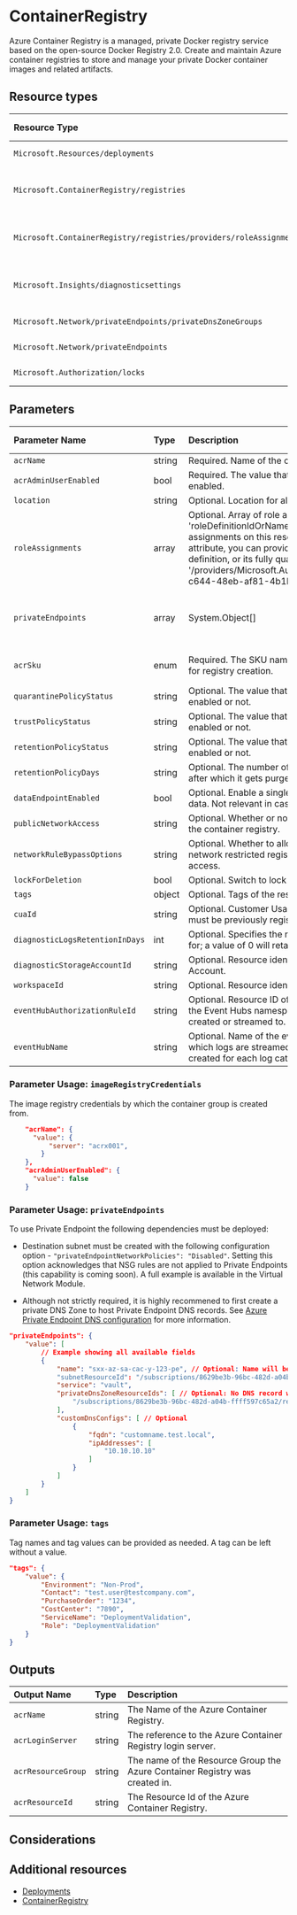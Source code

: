 # ContainerRegistry

Azure Container Registry is a managed, private Docker registry service based on the open-source Docker Registry 2.0. Create and maintain Azure container registries to store and manage your private Docker container images and related artifacts.

## Resource types

| Resource Type | Api Version |
| :-- | :-- |
| `Microsoft.Resources/deployments` | 2020-06-01 |
| `Microsoft.ContainerRegistry/registries` | 2020-11-01-preview |
| `Microsoft.ContainerRegistry/registries/providers/roleAssignments` | 2020-04-01-preview |
| `Microsoft.Insights/diagnosticsettings` | 2017-05-01-preview |
| `Microsoft.Network/privateEndpoints/privateDnsZoneGroups` | 2020-05-01 |
| `Microsoft.Network/privateEndpoints` | 2020-05-01 |
| `Microsoft.Authorization/locks` | 2016-09-01 |

## Parameters

| Parameter Name | Type | Description | DefaultValue | Allowed Values |
| :-- | :-- | :-- | :-- | :-- |
| `acrName` | string | Required. Name of the container registry. |  |  |
| `acrAdminUserEnabled` | bool | Required. The value that indicates whether the admin user is enabled. | false | true, false |
| `location` | string | Optional. Location for all Resources. | [resourceGroup().location] |  |
| `roleAssignments` | array | Optional. Array of role assignment objects that contain the 'roleDefinitionIdOrName' and 'principalId' to define RBAC role assignments on this resource. In the roleDefinitionIdOrName attribute, you can provide either the display name of the role definition, or its fully qualified ID in the following format: '/providers/Microsoft.Authorization/roleDefinitions/c2f4ef07-c644-48eb-af81-4b1b4947fb11' | System.Object[] |  |
| `privateEndpoints` | array | System.Object[] |  | Optional. Configuration Details for private endpoints. |
| `acrSku` | enum | Required. The SKU name of the container registry. Required for registry creation. | Basic |  Classic, Basic, Standard, Premium |
| `quarantinePolicyStatus` | string | Optional. The value that indicates whether the policy is enabled or not. |  | Enabled, Disabled |
| `trustPolicyStatus` | string | Optional. The value that indicates whether the policy is enabled or not. |  | Enabled, Disabled |
| `retentionPolicyStatus` | string | Optional. The value that indicates whether the policy is enabled or not.|  | Enabled, Disabled |
| `retentionPolicyDays` | string | Optional. The number of days to retain an untagged manifest after which it gets purged. |  |  |
| `dataEndpointEnabled` | bool | Optional. Enable a single data endpoint per region for serving data. Not relevant in case of disabled public access. | false | true, false |
| `publicNetworkAccess` | string | Optional. Whether or not public network access is allowed for the container registry. | Enabled | Enabled, Disabled |
| `networkRuleBypassOptions` | string | Optional. Whether to allow trusted Azure services to access a network restricted registry. Not relevant in case of public access. | AzureServices | AzureServices, None |
| `lockForDeletion` | bool | Optional. Switch to lock resource from deletion. | False |  |
| `tags` | object | Optional. Tags of the resource. |  |  |
| `cuaId` | string | Optional. Customer Usage Attribution id (GUID). This GUID must be previously registered |  |  |
| `diagnosticLogsRetentionInDays` | int | Optional. Specifies the number of days that logs will be kept for; a value of 0 will retain data indefinitely. | 365 |  |
| `diagnosticStorageAccountId` | string | Optional. Resource identifier of the Diagnostic Storage Account. |  |  |
| `workspaceId` | string | Optional. Resource identifier of Log Analytics. |  |
| `eventHubAuthorizationRuleId` | string | Optional. Resource ID of the event hub authorization rule for the Event Hubs namespace in which the event hub should be created or streamed to. |  |  |
| `eventHubName` | string | Optional. Name of the event hub within the namespace to which logs are streamed. Without this, an event hub is created for each log category. |  |  |

### Parameter Usage: `imageRegistryCredentials`

The image registry credentials by which the container group is created from.

```json
    "acrName": {
      "value": {
          "server": "acrx001",
        }
    },
    "acrAdminUserEnabled": {
      "value": false
    }
```

### Parameter Usage: `privateEndpoints`

To use Private Endpoint the following dependencies must be deployed:

- Destination subnet must be created with the following configuration option - `"privateEndpointNetworkPolicies": "Disabled"`.  Setting this option acknowledges that NSG rules are not applied to Private Endpoints (this capability is coming soon). A full example is available in the Virtual Network Module.

- Although not strictly required, it is highly recommened to first create a private DNS Zone to host Private Endpoint DNS records. See [Azure Private Endpoint DNS configuration](https://docs.microsoft.com/en-us/azure/private-link/private-endpoint-dns) for more information.

```json
"privateEndpoints": {
    "value": [
        // Example showing all available fields
        {
            "name": "sxx-az-sa-cac-y-123-pe", // Optional: Name will be automatically generated if one is not provided here
            "subnetResourceId": "/subscriptions/8629be3b-96bc-482d-a04b-ffff597c65a2/resourceGroups/validation-rg/providers/Microsoft.Network/virtualNetworks/sxx-az-vnet-weu-x-001/subnets/sxx-az-subnet-weu-x-001",
            "service": "vault",
            "privateDnsZoneResourceIds": [ // Optional: No DNS record will be created if a private DNS zone Resource ID is not specified
                "/subscriptions/8629be3b-96bc-482d-a04b-ffff597c65a2/resourceGroups/validation-rg/providers/Microsoft.Network/privateDnsZones/privatelink.vaultcore.azure.net"
            ],
            "customDnsConfigs": [ // Optional
                {
                    "fqdn": "customname.test.local",
                    "ipAddresses": [
                        "10.10.10.10"
                    ]
                }
            ]
        }
    ]
}
```

### Parameter Usage: `tags`

Tag names and tag values can be provided as needed. A tag can be left without a value.

```json
"tags": {
    "value": {
        "Environment": "Non-Prod",
        "Contact": "test.user@testcompany.com",
        "PurchaseOrder": "1234",
        "CostCenter": "7890",
        "ServiceName": "DeploymentValidation",
        "Role": "DeploymentValidation"
    }
}
```

## Outputs

| Output Name | Type | Description |
| :-- | :-- | :-- |
| `acrName` | string | The Name of the Azure Container Registry. |
| `acrLoginServer` | string | The reference to the Azure Container Registry login server. |
| `acrResourceGroup` | string | The name of the Resource Group the Azure Container Registry was created in. |
| `acrResourceId` | string | The Resource Id of the Azure Container Registry. |

## Considerations

## Additional resources

- [Deployments](https://docs.microsoft.com/en-us/azure/templates/Microsoft.Resources/2018-02-01/deployments)
- [ContainerRegistry](https://docs.microsoft.com/en-us/azure/templates/microsoft.containerregistry/2019-05-01/registries)
